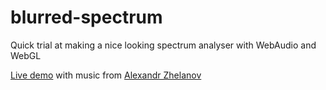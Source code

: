 blurred-spectrum
================

Quick trial at making a nice looking spectrum analyser with WebAudio and WebGL

[Live demo](http://topfs2.github.io/blurred-spectrum/) with music from [Alexandr Zhelanov](https://soundcloud.com/alexandr-zhelanov)
